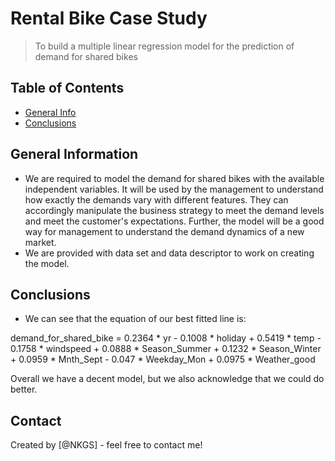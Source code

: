 # Rental Bike Case Study
> To build a multiple linear regression model for the prediction of demand for shared bikes


## Table of Contents
* [General Info](#general-information)
* [Conclusions](#conclusions)


## General Information
- We are required to model the demand for shared bikes with the available independent variables. It will be used by the management to understand how exactly the demands vary with different features. They can accordingly manipulate the business strategy to meet the demand levels and meet the customer's expectations. Further, the model will be a good way for management to understand the demand dynamics of a new market.
- We are provided with data set and data descriptor to work on creating the model.

## Conclusions
- We can see that the equation of our best fitted line is:

demand_for_shared_bike = 0.2364 *  yr - 0.1008 * holiday + 0.5419 * temp - 0.1758 * windspeed + 0.0888 * Season_Summer + 0.1232 * Season_Winter + 0.0959 * Mnth_Sept - 0.047 * Weekday_Mon + 0.0975 * Weather_good

Overall we have a decent model, but we also acknowledge that we could do better.


## Contact
Created by [@NKGS] - feel free to contact me!
